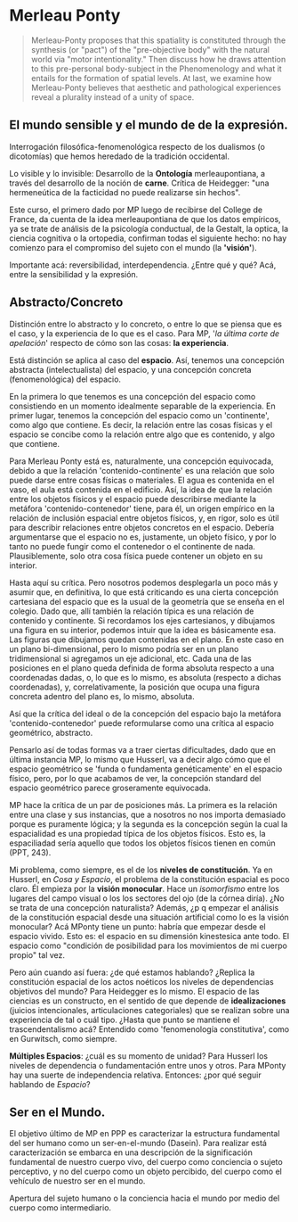 # Merleau Ponty

>Merleau-Ponty proposes that this spatiality is constituted through the synthesis (or "pact") of the "pre-objective body" with the natural world via "motor intentionality." Then discuss how he draws attention to this pre-personal body-subject in the Phenomenology and what it entails for the formation of spatial levels. At last, we examine how Merleau-Ponty believes that aesthetic and pathological experiences reveal a plurality instead of a unity of space. 

## El mundo sensible y el mundo de de la expresión. 

Interrogación filosófica-fenomenológica respecto de los dualismos (o dicotomías) que hemos heredado de la tradición occidental. 

Lo visible y lo invisible: Desarrollo de la __Ontología__ merleaupontiana, a través del desarrollo de la noción de __carne__. Crítica de Heidegger: "una hermeneútica de la facticidad no puede realizarse sin hechos". 

Este curso, el primero dado por MP luego de recibirse del College de France, da cuenta de la idea merleaupontiana de que los datos empíricos, ya se trate de análisis de la psicología conductual, de la Gestalt, la optica, la ciencia cognitiva o la ortopedia, confirman todas el siguiente hecho: no hay comienzo para el compromiso del sujeto con el mundo (la __'visión'__). 

Importante acá: reversibilidad, interdependencia. ¿Entre qué y qué? Acá, entre la sensibilidad y la expresión.

## Abstracto/Concreto

Distinción entre lo abstracto y lo concreto, o entre lo que se piensa que es el caso, y la experiencia de lo que es el caso. Para MP, '_la última corte de apelación_' respecto de cómo son las cosas: __la experiencia__. 

Está distinción se aplica al caso del __espacio__. Así, tenemos una concepción abstracta (intelectualista) del espacio, y una concepción concreta (fenomenológica) del espacio. 

En la primera lo que tenemos es una concepción del espacio como consistiendo en un momento idealmente separable de la experiencia. En primer lugar, tenemos la concepción del espacio como un 'continente', como algo que contiene. Es decir, la relación entre las cosas físicas y el espacio se concibe como la relación entre algo que es contenido, y algo que contiene. 

Para Merleau Ponty está es, naturalmente, una concepción equivocada, debido a que la relación 'contenido-continente' es una relación que solo puede darse entre cosas físicas o materiales. El agua es contenida en el vaso, el aula está contenida en el edificio. Así, la idea de que la relación entre los objetos físicos y el espacio puede describirse mediante la metáfora 'contenido-contenedor' tiene, para él, un origen empírico en la relación de inclusión espacial entre objetos físicos, y, en rigor, solo es útil para describir relaciones entre objetos concretos en el espacio. 
Debería argumentarse que el espacio no es, justamente, un objeto físico, y por lo tanto no puede fungir como el contenedor o el continente de nada. Plausiblemente, solo otra cosa física puede contener un objeto en su interior.

Hasta aquí su crítica. Pero nosotros podemos desplegarla un poco más y asumir que, en definitiva, lo que está criticando es una cierta concepción cartesiana del espacio que es la usual de la geometría que se enseña en el colegio. Dado que, allí también la relación típica es una relación de contenido y continente. Si recordamos los ejes cartesianos, y dibujamos una figura en su interior, podemos intuir que la idea es básicamente esa. Las figuras que dibujamos quedan contenidas en el plano. En este caso en un plano bi-dimensional, pero lo mismo podría ser en un plano tridimensional si agregamos un eje adicional, etc. Cada una de las posiciones en el plano queda definida de forma absoluta respecto a una coordenadas dadas, o, lo que es lo mismo, es absoluta (respecto a dichas coordenadas), y, correlativamente, la posición que ocupa una figura concreta adentro del plano es, lo mismo, absoluta. 

Así que la crítica del ideal o de la concepción del espacio bajo la metáfora 'contenido-contenedor' puede reformularse como una crítica al espacio geométrico, abstracto. 

Pensarlo así de todas formas va a traer ciertas dificultades, dado que en última instancia MP, lo mismo que Husserl, va a decir algo cómo que el espacio geométrico se 'funda o fundamenta genéticamente' en el espacio físico, pero, por lo que acabamos de ver, la concepción standard del espacio geométrico parece groseramente equivocada. 

MP hace la crítica de un par de posiciones más. La primera es la relación entre una clase y sus instancias, que a nosotros no nos importa demasiado porque es puramente lógica; y la segunda es la concepción según la cual la espacialidad es una propiedad típica de los objetos físicos. Esto es, la espaciliadad sería aquello que todos los objetos físicos tienen en común (PPT, 243). 

Mi problema, como siempre, es el de los __niveles de constitución__. Ya en Husserl, en _Cosa y Espacio_, el problema de la constitución espacial es poco claro. Él empieza por la __visión monocular__. Hace un _isomorfismo_ entre los lugares del campo visual o los los sectores del ojo (de la córnea diría). ¿No se trata de una concepción naturalista? Además, ¿p q empezar el análisis de la constitución espacial desde una situación artificial como lo es la visión monocular? Acá MPonty tiene un punto: habría que empezar desde el espacio vivido. Esto es: el espacio en su dimensión kinestesica ante todo. El espacio como "condición de posibilidad para los movimientos de mi cuerpo propio" tal vez. 

Pero aún cuando así fuera: ¿de qué estamos hablando? ¿Replica la constitución espacial de los actos noéticos los niveles de dependencias objetivos del mundo? Para Heidegger es lo mismo. El espacio de las ciencias es un constructo, en el sentido de que depende de __idealizaciones__ (juicios intencionales, articulaciones categoriales) que se realizan sobre una experiencia de tal o cuál tipo. ¿Hasta que punto se mantiene el trascendentalismo acá? Entendido como 'fenomenología constitutiva', como en Gurwitsch, como siempre. 

__Múltiples Espacios__: ¿cuál es su momento de unidad? Para Husserl los niveles de dependencia o fundamentación entre unos y otros. Para MPonty hay una suerte de independencia relativa. Entonces: ¿por qué seguir hablando de _Espacio_? 

## Ser en el Mundo.

El objetivo último de MP en PPP es caracterizar la estructura fundamental del ser humano como un ser-en-el-mundo (Dasein). Para realizar está caracterización se embarca en una descripción de la significación fundamental de nuestro cuerpo vivo, del cuerpo como conciencia o sujeto perceptivo, y no del cuerpo como un objeto percibido, del cuerpo como el vehículo de nuestro ser en el mundo. 

Apertura del sujeto humano o la conciencia hacia el mundo por medio del cuerpo como intermediario. 
